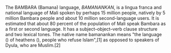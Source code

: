 The BAMBARA (Bamana) language, _BAMANANKAN_, is a lingua franca and national language of Mali spoken by perhaps 15 million people, natively by 5 million Bambara people and about 10 million second-language users. It is estimated that about 80 percent of the population of Mali speak Bambara as a first or second language. It has a subject–object–verb clause structure and two lexical tones. The native name bamanankan means "the language () of heathens (), people who refuse Islam",[1] as opposed to speakers of Dyula, who are Muslim.[2]
